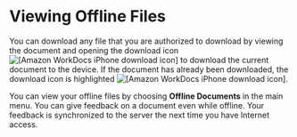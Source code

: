 # Viewing Offline Files<a name="iphone_offline_files"></a>

You can download any file that you are authorized to download by viewing the document and opening the download icon ![\[Amazon WorkDocs iPhone download icon\]](http://docs.aws.amazon.com/workdocs/latest/userguide/images/iphone_document_download_icon.png) to download the current document to the device\. If the document has already been downloaded, the download icon is highlighted ![\[Amazon WorkDocs iPhone download icon\]](http://docs.aws.amazon.com/workdocs/latest/userguide/images/iphone_document_download_highlight_icon.png)\.

You can view your offline files by choosing **Offline Documents** in the main menu\. You can give feedback on a document even while offline\. Your feedback is synchronized to the server the next time you have Internet access\.
